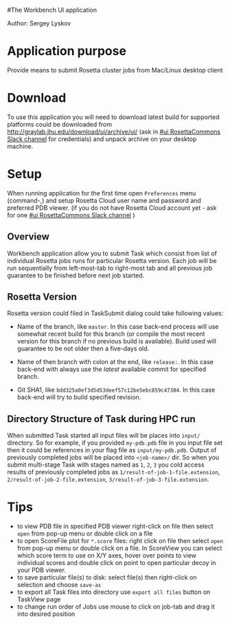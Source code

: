 #The Workbench UI application

Author: Sergey Lyskov

Application purpose
===================
Provide means to submit Rosetta cluster jobs from Mac/Linux desktop client


Download
========
To use this application you will need to download latest build for supported platforms could be downloaded from http://graylab.jhu.edu/download/ui/archive/ui/ (ask in [#ui RosettaCommons Slack channel](https://rosettacommons.slack.com/messages/C449T2QSJ/details/) for credentials) and unpack archive on your desktop machine.

Setup
=====
When running application for the first time open `Preferences` menu (command-,) and setup Rosetta Cloud user name and password and preferred PDB viewer. (if you do not have Rosetta Cloud account yet - ask for one [#ui RosettaCommons Slack channel](https://rosettacommons.slack.com/messages/C449T2QSJ/details/) )

Overview
--------
Workbench application allow you to submit Task which consist from list of individual Rosetta jobs runs for particular Rosetta version. Each job will be run sequentially from left-most-tab to right-most tab and all previous job guarantee to be finished before next job started.

Rosetta Version
---------------
Rosetta version could filed in TaskSubmit dialog could take following values:
* Name of the branch, like `master`. In this case back-end process will use somewhat recent build for this branch (or compile the most recent version for this branch if no previous build is available). Build used will guarantee to be not older then a five-days old.
* Name of then branch with colon at the end, like `release:`. In this case back-end with always use the _latest_ available commit for specified branch.

* Git SHA1, like `bdd325a0ef3d5d53deef57c12be5ebc859c47304`. In this case back-end will try to build specified revision.


Directory Structure of Task during HPC run
------------------------------------------
When submitted Task started all input files will be places into `input/` directory. So for example, if you provided `my-pdb.pdb` file in you input file set then it could be references in your flag file as `input/my-pdb.pdb`. Output of previously completed jobs will be placed into `<job-name>/` dir. So when you submit multi-stage Task with stages named as `1`, `2`, `3` you cold access results of previously completed jobs as `1/result-of-job-1-file.extension`, `2/result-of-job-2-file.extension`, `3/result-of-job-3-file.extension`.


Tips
====
- to view PDB file in specified PDB viewer right-click on file then select `open` from pop-up menu or double click on a file
- to open ScoreFile plot for `*.score` files: right click on file then select `open` from pop-up menu or double click on a file. In ScoreView you can select which score term to use on X/Y axes, hover over points to view individual scores and double click on point to open particular decoy in your PDB viewer.
- to save particular file(s) to disk: select file(s) then right-click on selection and choose `save-as`
- to export all Task files into directory use `export all files` button on TaskView page
- to change run order of Jobs use mouse to click on job-tab and drag it into desired position